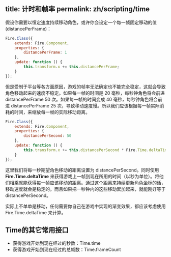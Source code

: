 title: 计时和帧率
permalink: zh/scripting/time
---

假设你需要以恒定速度持续移动角色，或许你会设定一个每一帧固定移动的值(distancePerFrame)：

```js
Fire.Class({
    extends: Fire.Component,
    properties: {
        distancePerFrame: 1
    },
    update: function () {
        this.transform.x += this.distancePerFrame;
    }
});
```

但是受制于平台等各方面原因，游戏的帧率无法确定也不能完全稳定，这就会导致角色移动起来的速度不稳定。如果每一帧的时间是 20 毫秒，每秒钟角色将会前进 distancePerFrame 50 次。如果每一帧的时间变成 40 毫秒，每秒钟角色将会前进 distancePerFrame 25 次，导致移动速度慢。所以我们应该根据每一帧实际消耗的时间，来缩放每一帧的实际移动距离。

```js
Fire.Class({
    extends: Fire.Component,
    properties: {
        distancePerSecond: 50
    },
    update: function () {
        this.transform.x += this.distancePerSecond * Fire.Time.deltaTime;
    }
});
```

这里我们将每一秒期望角色移动的距离设置为 distancePerSecond。同时使用 **Fire.Time.deltaTime** 来获得游戏上一帧到现在所用的时间（以秒为单位）。将他们相乘就能获得每一帧应该移动的距离。通过这个距离来持续更新角色坐标的话，移动速度就会是稳定的。而且如果把一秒钟内的这些移动累加起来，就能刚好等于 distancePerSecond。

实际上不单单是移动，任何需要你自己在游戏中实现的渐变效果，都应该考虑使用 Fire.Time.deltaTime 来计算。

## Time的其它常用接口

- 获得游戏开始到现在经过的秒数：Time.time
- 获得游戏开始到现在经过的总帧数：Time.frameCount
